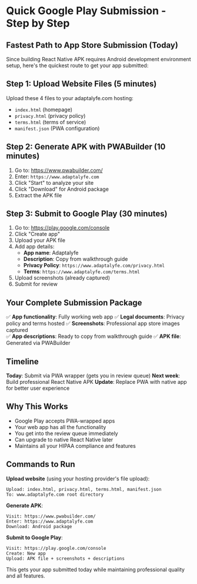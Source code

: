 # Quick Google Play Submission - Step by Step

## Fastest Path to App Store Submission (Today)

Since building React Native APK requires Android development environment setup, here's the quickest route to get your app submitted:

## Step 1: Upload Website Files (5 minutes)
Upload these 4 files to your adaptalyfe.com hosting:
- `index.html` (homepage)
- `privacy.html` (privacy policy)  
- `terms.html` (terms of service)
- `manifest.json` (PWA configuration)

## Step 2: Generate APK with PWABuilder (10 minutes)
1. Go to: https://www.pwabuilder.com/
2. Enter: `https://www.adaptalyfe.com`
3. Click "Start" to analyze your site
4. Click "Download" for Android package
5. Extract the APK file

## Step 3: Submit to Google Play (30 minutes)
1. Go to: https://play.google.com/console
2. Click "Create app"
3. Upload your APK file
4. Add app details:
   - **App name**: Adaptalyfe
   - **Description**: Copy from walkthrough guide
   - **Privacy Policy**: `https://www.adaptalyfe.com/privacy.html`
   - **Terms**: `https://www.adaptalyfe.com/terms.html`
5. Upload screenshots (already captured)
6. Submit for review

## Your Complete Submission Package

✅ **App functionality**: Fully working web app
✅ **Legal documents**: Privacy policy and terms hosted
✅ **Screenshots**: Professional app store images captured  
✅ **App descriptions**: Ready to copy from walkthrough guide
✅ **APK file**: Generated via PWABuilder

## Timeline

**Today**: Submit via PWA wrapper (gets you in review queue)
**Next week**: Build professional React Native APK
**Update**: Replace PWA with native app for better user experience

## Why This Works

- Google Play accepts PWA-wrapped apps
- Your web app has all the functionality
- You get into the review queue immediately  
- Can upgrade to native React Native later
- Maintains all your HIPAA compliance and features

## Commands to Run

**Upload website** (using your hosting provider's file upload):
```
Upload: index.html, privacy.html, terms.html, manifest.json
To: www.adaptalyfe.com root directory
```

**Generate APK**:
```
Visit: https://www.pwabuilder.com/
Enter: https://www.adaptalyfe.com
Download: Android package
```

**Submit to Google Play**:
```
Visit: https://play.google.com/console
Create: New app
Upload: APK file + screenshots + descriptions
```

This gets your app submitted today while maintaining professional quality and all features.